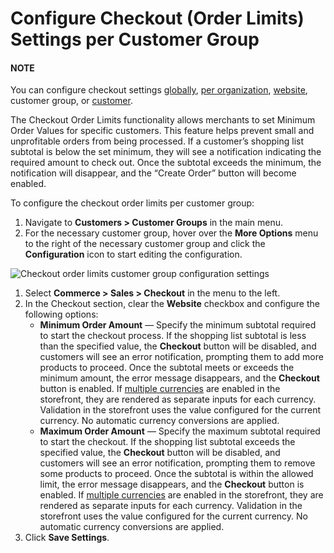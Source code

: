 <a id="user-guide-customer-group-checkout-settings"></a>

# Configure Checkout (Order Limits) Settings per Customer Group

#### NOTE
You can configure checkout settings [globally](../../../../../system/configuration/commerce/sales/global-checkout-config.md#user-guide-system-configuration-commerce-sales-checkout), [per organization](../../../../../system/user-management/organizations/org-configuration/commerce/sales/organization-guest-checkout.md#user-guide-system-configuration-commerce-sales-organization), [website](../../../../../system/websites/web-configuration/commerce/sales/website-guest-checkout.md#user-guide-system-configuration-commerce-sales-checkout-website), customer group, or [customer](../../../../customers/customer-configuration/commerce/sales/customer-checkout-settings.md#user-guide-customers-checkout-settings).

The Checkout Order Limits functionality allows merchants to set Minimum Order Values for specific customers. This feature helps prevent small and unprofitable orders from being processed. If a customer’s shopping list subtotal is below the set minimum, they will see a notification indicating the required amount to check out. Once the subtotal exceeds the minimum, the notification will disappear, and the “Create Order” button will become enabled.

To configure the checkout order limits per customer group:

1. Navigate to **Customers > Customer Groups** in the main menu.
2. For the necessary customer group, hover over the <i class="fa fa-ellipsis-h fa-lg" aria-hidden="true"></i> **More Options** menu to the right of the necessary customer group and click the <i class="fas fa-cog" aria-hidden="true"></i> **Configuration** icon to start editing the configuration.

![Checkout order limits customer group configuration settings](user/img/customers/customer_groups/configuration/customer-group-order-limits-settings.png)
1. Select **Commerce > Sales > Checkout** in the menu to the left.
2. In the Checkout section, clear the **Website** checkbox and configure the following options:
   * **Minimum Order Amount** — Specify the minimum subtotal required to start the checkout process. If the shopping list subtotal is less than the specified value, the **Checkout** button will be disabled, and customers will see an error notification, prompting them to add more products to proceed. Once the subtotal meets or exceeds the minimum amount, the error message disappears, and the **Checkout** button is enabled. If [multiple currencies](../../../../../system/user-management/organizations/org-configuration/general-setup-org/organization-currency.md#admin-configuration-currency-org) are enabled in the storefront, they are rendered as separate inputs for each currency. Validation in the storefront uses the value configured for the current currency. No automatic currency conversions are applied.
   * **Maximum Order Amount** — Specify the maximum subtotal required to start the checkout. If the shopping list subtotal exceeds the specified value, the **Checkout** button will be disabled, and customers will see an error notification, prompting them to remove some products to proceed. Once the subtotal is within the allowed limit, the error message disappears, and the **Checkout** button is enabled. If [multiple currencies](../../../../../system/user-management/organizations/org-configuration/general-setup-org/organization-currency.md#admin-configuration-currency-org) are enabled in the storefront, they are rendered as separate inputs for each currency. Validation in the storefront uses the value configured for the current currency. No automatic currency conversions are applied.
3. Click **Save Settings**.

<!-- fa-bars = fa-navicon -->
<!-- Ic Tiles is used as Set As Default in saved views, and as tiles in display layout options -->
<!-- IcPencil refers to Rename in Commerce and Inline Editing in CRM -->
<!-- Check mark in the square. -->
<!-- SortDesc is also used as drop-down arrow -->
<!-- A -->
<!-- B -->
<!-- C -->
<!-- D -->
<!-- E -->
<!-- F -->
<!-- G -->
<!-- H -->
<!-- I -->
<!-- L -->
<!-- M -->
<!-- P -->
<!-- R -->
<!-- S -->
<!-- T -->
<!-- U -->
<!-- Z -->
